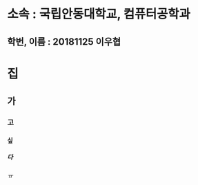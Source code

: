 소속 : 국립안동대학교, 컴퓨터공학과
========================
학번, 이름 : 20181125 이우협
--------------------------------
# 집
## 가
### 고
#### 싶
##### 다
###### ㅠ

